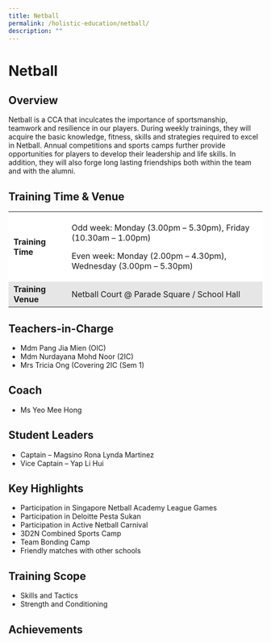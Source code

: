 ```yaml
---
title: Netball
permalink: /holistic-education/netball/
description: ""
---
```

# Netball


## Overview 


Netball is a CCA that inculcates the importance of sportsmanship, teamwork and resilience in our players. During weekly trainings, they will acquire the basic knowledge, fitness, skills and strategies required to excel in Netball. Annual competitions and sports camps further provide opportunities for players to develop their leadership and life skills. In addition, they will also forge long lasting friendships both within the team and with the alumni.   

## Training Time & Venue


<table style="box-sizing: inherit; border-collapse: collapse; border-spacing: 0px; max-width: 100%;"><tbody style="box-sizing: inherit;"><tr style="box-sizing: inherit; background: rgb(255, 255, 255);"><td style="box-sizing: inherit; padding: 5px 10px;"><strong style="box-sizing: inherit; font-weight: bold;">Training Time</strong></td><td style="box-sizing: inherit; padding: 5px 10px;"><p style="box-sizing: inherit; font-size: 1em;">Odd week: Monday (3.00pm – 5.30pm),<span>&nbsp;</span><span style="box-sizing: inherit; font-family: inherit; font-size: inherit;">Friday (10.30am – 1.00pm)</span></p><p style="box-sizing: inherit; font-size: 1em;">Even week: Monday (2.00pm – 4.30pm), Wednesday (3.00pm – 5.30pm)</p></td></tr><tr style="box-sizing: inherit; background: rgb(230, 230, 230);"><td style="box-sizing: inherit; padding: 5px 10px;"><strong style="box-sizing: inherit; font-weight: bold;">Training Venue</strong></td><td style="box-sizing: inherit; padding: 5px 10px;">Netball Court @ Parade Square / School Hall&nbsp;</td></tr></tbody></table>

## Teachers-in-Charge


*   Mdm Pang Jia Mien (OIC)
*   Mdm Nurdayana Mohd Noor (2IC)
*   Mrs Tricia Ong (Covering 2IC (Sem 1)

## Coach


*   Ms Yeo Mee Hong

## Student Leaders


*   Captain – Magsino Rona Lynda Martinez 
*   Vice Captain – Yap Li Hui 

## Key Highlights


*   Participation in Singapore Netball Academy League Games
*   Participation in Deloitte Pesta Sukan
*   Participation in Active Netball Carnival
*   3D2N Combined Sports Camp
*   Team Bonding Camp
*   Friendly matches with other schools

## Training Scope


*   Skills and Tactics
*   Strength and Conditioning

## Achievements

